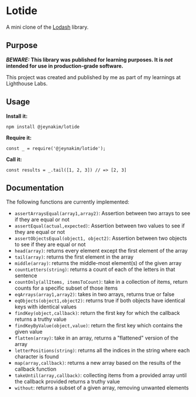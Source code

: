 # Lotide

A mini clone of the [Lodash](https://lodash.com) library.

## Purpose

**_BEWARE:_ This library was published for learning purposes. It is _not_ intended for use in production-grade software.**

This project was created and published by me as part of my learnings at Lighthouse Labs. 

## Usage

**Install it:**

`npm install @jeynakim/lotide`

**Require it:**

`const _ = require('@jeynakim/lotide');`

**Call it:**

`const results = _.tail([1, 2, 3]) // => [2, 3]`

## Documentation

The following functions are currently implemented:

* `assertArraysEqual(array1,array2)`: Assertion between two arrays to see if they are equal or not
* `assertEqual(actual,expected)`: Assertion between two values to see if they are equal or not 
* `assertObjectsEqual(object1, object2)`: Assertion between two objects to see if they are equal or not 
* `head(array)`: returns every element except the first element of the array
* `tail(array)`: returns the first element in the array
* `middle(array)`: returns the middle-most element(s) of the given array
* `countLetters(string)`: returns a count of each of the letters in that sentence
* `countOnly(allItems, itemsToCount)`: take in a collection of items, return counts for a specific subset of those items
* `eqArrays(array1,array2)`: takes in two arrays, returns true or false
* `eqObjects(object1,object2)`: returns true if both objects have identical keys with identical values
* `findKey(object,callback)`:  return the first key for which the callback returns a truthy value
* `findKeyByValue(object,value)`: return the first key which contains the given value
* `flatten(array)`: take in an array, returns a "flattened" version of the array
* `letterPositions(string)`: returns all the indices in the string where each character is found
* `map(array,callback)`: returns a new array based on the results of the callback function
* `takeUntil(array,callback)`: collecting items from a provided array until the callback provided returns a truthy value
* `without`: returns a subset of a given array, removing unwanted elements